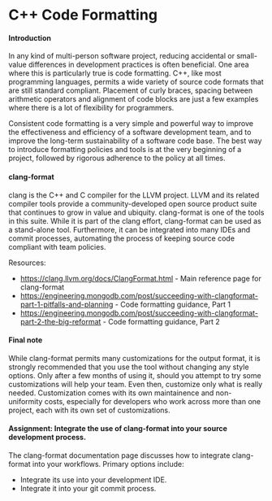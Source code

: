 # C++ Code Formatting

#### Introduction
In any kind of multi-person software project, reducing accidental or small-value differences in development practices is often beneficial.  One area where this is particularly true is code formatting.  C++, like most programming languages, permits a wide variety of source code formats that are still standard compliant. Placement of curly braces, spacing between arithmetic operators and alignment of code blocks are just a few examples where there is a lot of flexibility for programmers.

Consistent code formatting is a very simple and powerful way to improve the effectiveness and efficiency of a software development team, and to improve the long-term sustainability of a software code base.  The best way to introduce formatting policies and tools is at the very beginning of a project, followed by rigorous adherence to the policy at all times.

#### clang-format
clang is the C++ and C compiler for the LLVM project.  LLVM and its related compiler tools provide a community-developed open source product suite that continues to grow in value and ubiquity.  clang-format is one of the tools in this suite.  While it is part of the clang effort, clang-format can be used as a stand-alone tool.  Furthermore, it can be integrated into many IDEs and commit processes, automating the process of keeping source code compliant with team policies.

Resources:
- https://clang.llvm.org/docs/ClangFormat.html - Main reference page for clang-format
- https://engineering.mongodb.com/post/succeeding-with-clangformat-part-1-pitfalls-and-planning - Code formatting guidance, Part 1
- https://engineering.mongodb.com/post/succeeding-with-clangformat-part-2-the-big-reformat - Code formatting guidance, Part 2

#### Final note
While clang-format permits many customizations for the output format, it is strongly recommended that you use the tool without changing any style options.  Only after a few months of using it, should you attempt to try some customizations will help your team.  Even then, customize only what is really needed.  Customization comes with its own maintainence and non-uniformity costs, especially for developers who work across more than one project, each with its own set of customizations.

#### Assignment: Integrate the use of clang-format into your source development process.
The clang-format documentation page discusses how to integrate clang-format into your workflows.  Primary options include:
- Integrate its use into your development IDE.
- Integrate it into your git commit process.
